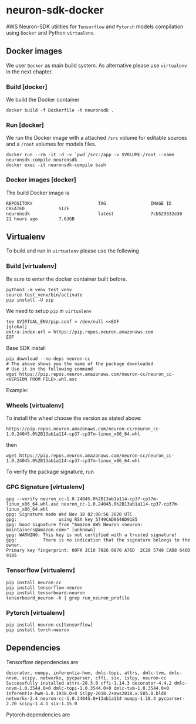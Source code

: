 # neuron-sdk-docker
AWS Neuron-SDK utilities for `Tensorflow` and `Pytorch` models compilation using `Docker` and Python `virtualenv`.

## Docker images
We user `Docker` as main build system. As alternative please use `virtualenv` in the next chapter.

### Build [docker]
We build the Docker container
```
docker build -f Dockerfile -t neuronsdk .
```

### Run [docker]
We run the Docker image with a attached `/src` volume for editable sources and a `/root` volumes for models files.
```
docker run --rm -it -d -v `pwd`/src:/app -v $VOLUME:/root --name neuronsdk-compile neuronsdk
docker exec -it neuronsdk-compile bash
```

### Docker images [docker]
The build Docker image is

```
REPOSITORY                         TAG                 IMAGE ID            CREATED             SIZE
neuronsdk                          latest              7cb529332e30        21 hours ago        7.63GB
```

## Virtualenv
To build and run in `virtualenv` please use the following

### Build [virtualenv]
Be sure to enter the docker container built before.
```
python3 -m venv test_venv
source test_venv/bin/activate
pip install -U pip
```

We need to setup `pip` in `virtualenv`

```
tee $VIRTUAL_ENV/pip.conf > /dev/null <<EOF
[global]
extra-index-url = https://pip.repos.neuron.amazonaws.com
EOF
```

Base SDK install
```
pip download --no-deps neuron-cc
# The above shows you the name of the package downloaded
# Use it in the following command
wget https://pip.repos.neuron.amazonaws.com/neuron-cc/neuron_cc-<VERSION FROM FILE>.whl.asc
```

Example:

### Wheels [virtualenv]
To install the wheel choose the version as stated above:
```
https://pip.repos.neuron.amazonaws.com/neuron-cc/neuron_cc-1.0.24045.0%2B13ab1a114-cp37-cp37m-linux_x86_64.whl
```

then

```
wget https://pip.repos.neuron.amazonaws.com/neuron-cc/neuron_cc-1.0.24045.0%2B13ab1a114-cp37-cp37m-linux_x86_64.whl
```

To verify the package signature, run


### GPG Signature [virtualenv]

```
gpg --verify neuron_cc-1.0.24045.0%2B13ab1a114-cp37-cp37m-linux_x86_64.whl.asc neuron_cc-1.0.24045.0%2B13ab1a114-cp37-cp37m-linux_x86_64.whl
gpg: Signature made Wed Nov 18 02:00:56 2020 UTC
gpg:                using RSA key 5749CAD8646D9185
gpg: Good signature from "Amazon AWS Neuron <neuron-maintainers@amazon.com>" [unknown]
gpg: WARNING: This key is not certified with a trusted signature!
gpg:          There is no indication that the signature belongs to the owner.
Primary key fingerprint: 00FA 2C10 7926 0870 A76D  2C28 5749 CAD8 646D 9185
```

### Tensorflow [virtualenv]
```
pip install neuron-cc
pip install tensorflow-neuron
pip install tensorboard-neuron
tensorboard_neuron -h | grep run_neuron_profile
```

### Pytorch [virtualenv]
```
pip install neuron-cc[tensorflow]
pip install torch-neuron
```

## Dependencies
Tensorflow dependencies are
```
decorator, numpy, inferentia-hwm, dmlc-topi, attrs, dmlc-tvm, dmlc-nnvm, scipy, networkx, pycparser, cffi, six, islpy, neuron-cc
Successfully installed attrs-20.3.0 cffi-1.14.3 decorator-4.4.2 dmlc-nnvm-1.0.3544.0+0 dmlc-topi-1.0.3544.0+0 dmlc-tvm-1.0.3544.0+0 inferentia-hwm-1.0.1938.0+0 islpy-2018.2+aws2018.x.585.0.bld0 networkx-2.4 neuron-cc-1.0.24045.0+13ab1a114 numpy-1.18.4 pycparser-2.20 scipy-1.4.1 six-1.15.0
```

Pytorch dependencies are

```

```